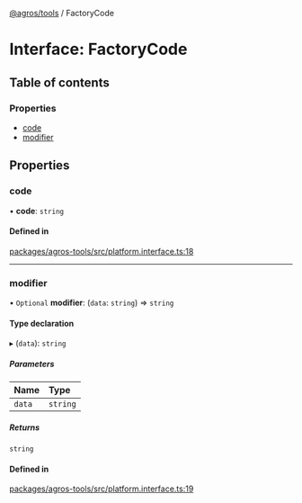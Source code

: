 [@agros/tools](../index.md) / FactoryCode

# Interface: FactoryCode

## Table of contents

### Properties

- [code](FactoryCode.md#code)
- [modifier](FactoryCode.md#modifier)

## Properties

### <a id="code" name="code"></a> code

• **code**: `string`

#### Defined in

[packages/agros-tools/src/platform.interface.ts:18](https://github.com/agrosjs/agros/blob/2fe57c9/packages/agros-tools/src/platform.interface.ts#L18)

___

### <a id="modifier" name="modifier"></a> modifier

• `Optional` **modifier**: (`data`: `string`) => `string`

#### Type declaration

▸ (`data`): `string`

##### Parameters

| Name | Type |
| :------ | :------ |
| `data` | `string` |

##### Returns

`string`

#### Defined in

[packages/agros-tools/src/platform.interface.ts:19](https://github.com/agrosjs/agros/blob/2fe57c9/packages/agros-tools/src/platform.interface.ts#L19)
